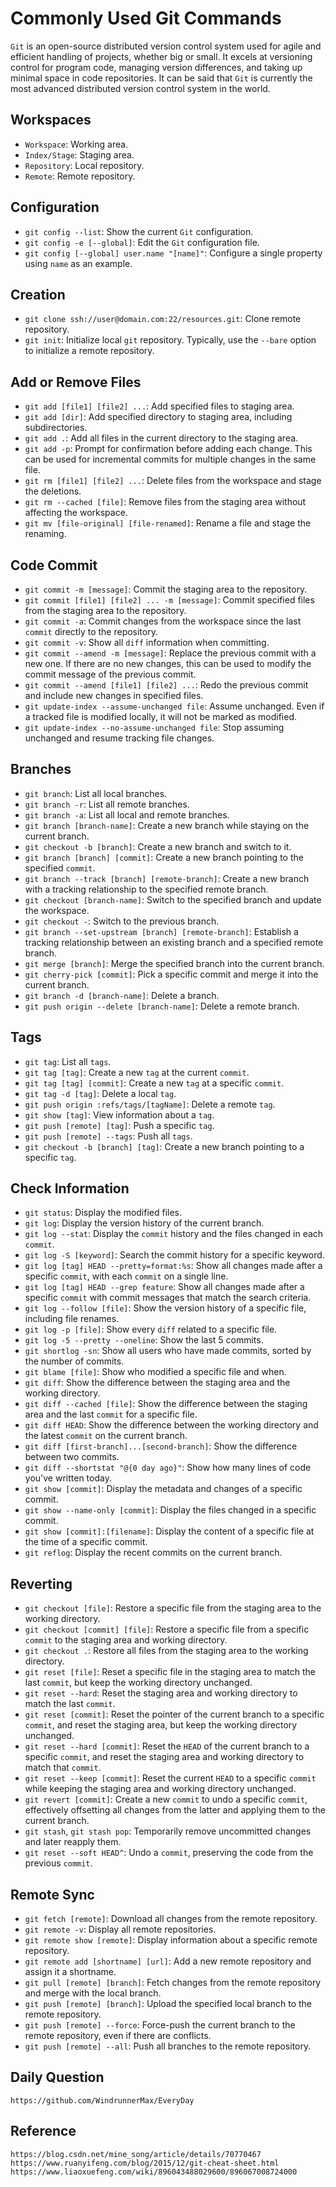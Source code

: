 # Commonly Used Git Commands

`Git` is an open-source distributed version control system used for agile and efficient handling of projects, whether big or small. It excels at versioning control for program code, managing version differences, and taking up minimal space in code repositories. It can be said that `Git` is currently the most advanced distributed version control system in the world.

## Workspaces
* `Workspace`: Working area.
* `Index/Stage`: Staging area.
* `Repository`: Local repository.
* `Remote`: Remote repository.

## Configuration
* `git config --list`: Show the current `Git` configuration.
* `git config -e [--global]`: Edit the `Git` configuration file.
* `git config [--global] user.name "[name]"`: Configure a single property using `name` as an example.

## Creation
* `git clone ssh://user@domain.com:22/resources.git`: Clone remote repository.
* `git init`: Initialize local `git` repository. Typically, use the `--bare` option to initialize a remote repository.

## Add or Remove Files
* `git add [file1] [file2] ...`: Add specified files to staging area.
* `git add [dir]`: Add specified directory to staging area, including subdirectories.
* `git add .`: Add all files in the current directory to the staging area.
* `git add -p`: Prompt for confirmation before adding each change. This can be used for incremental commits for multiple changes in the same file.
* `git rm [file1] [file2] ...`: Delete files from the workspace and stage the deletions.
* `git rm --cached [file]`: Remove files from the staging area without affecting the workspace.
* `git mv [file-original] [file-renamed]`: Rename a file and stage the renaming.

## Code Commit
* `git commit -m [message]`: Commit the staging area to the repository.
* `git commit [file1] [file2] ... -m [message]`: Commit specified files from the staging area to the repository.
* `git commit -a`: Commit changes from the workspace since the last `commit` directly to the repository.
* `git commit -v`: Show all `diff` information when committing.
* `git commit --amend -m [message]`: Replace the previous commit with a new one. If there are no new changes, this can be used to modify the commit message of the previous commit.
* `git commit --amend [file1] [file2] ...`: Redo the previous commit and include new changes in specified files.
* `git update-index --assume-unchanged file`: Assume unchanged. Even if a tracked file is modified locally, it will not be marked as modified.
* `git update-index --no-assume-unchanged file`: Stop assuming unchanged and resume tracking file changes.

## Branches
* `git branch`: List all local branches.
* `git branch -r`: List all remote branches.
* `git branch -a`: List all local and remote branches.
* `git branch [branch-name]`: Create a new branch while staying on the current branch.
* `git checkout -b [branch]`: Create a new branch and switch to it.
* `git branch [branch] [commit]`: Create a new branch pointing to the specified `commit`.
* `git branch --track [branch] [remote-branch]`: Create a new branch with a tracking relationship to the specified remote branch.
* `git checkout [branch-name]`: Switch to the specified branch and update the workspace.
* `git checkout -`: Switch to the previous branch.
* `git branch --set-upstream [branch] [remote-branch]`: Establish a tracking relationship between an existing branch and a specified remote branch.
* `git merge [branch]`: Merge the specified branch into the current branch.
* `git cherry-pick [commit]`: Pick a specific commit and merge it into the current branch.
* `git branch -d [branch-name]`: Delete a branch.
* `git push origin --delete [branch-name]`: Delete a remote branch.

## Tags
* `git tag`: List all `tags`.
* `git tag [tag]`: Create a new `tag` at the current `commit`.
* `git tag [tag] [commit]`: Create a new `tag` at a specific `commit`.
* `git tag -d [tag]`: Delete a local `tag`.
* `git push origin :refs/tags/[tagName]`: Delete a remote `tag`.
* `git show [tag]`: View information about a `tag`.
* `git push [remote] [tag]`: Push a specific `tag`.
* `git push [remote] --tags`: Push all `tags`.
* `git checkout -b [branch] [tag]`: Create a new branch pointing to a specific `tag`.

## Check Information
* `git status`: Display the modified files.
* `git log`: Display the version history of the current branch.
* `git log --stat`: Display the `commit` history and the files changed in each `commit`.
* `git log -S [keyword]`: Search the commit history for a specific keyword.
* `git log [tag] HEAD --pretty=format:%s`: Show all changes made after a specific `commit`, with each `commit` on a single line.
* `git log [tag] HEAD --grep feature`: Show all changes made after a specific `commit` with commit messages that match the search criteria.
* `git log --follow [file]`: Show the version history of a specific file, including file renames.
* `git log -p [file]`: Show every `diff` related to a specific file.
* `git log -5 --pretty --oneline`: Show the last 5 commits.
* `git shortlog -sn`: Show all users who have made commits, sorted by the number of commits.
* `git blame [file]`: Show who modified a specific file and when.
* `git diff`: Show the difference between the staging area and the working directory.
* `git diff --cached [file]`: Show the difference between the staging area and the last `commit` for a specific file.
* `git diff HEAD`: Show the difference between the working directory and the latest `commit` on the current branch.
* `git diff [first-branch]...[second-branch]`: Show the difference between two commits.
* `git diff --shortstat "@{0 day ago}"`: Show how many lines of code you've written today.
* `git show [commit]`: Display the metadata and changes of a specific commit.
* `git show --name-only [commit]`: Display the files changed in a specific commit.
* `git show [commit]:[filename]`: Display the content of a specific file at the time of a specific commit.
* `git reflog`: Display the recent commits on the current branch.

## Reverting
* `git checkout [file]`: Restore a specific file from the staging area to the working directory.
* `git checkout [commit] [file]`: Restore a specific file from a specific `commit` to the staging area and working directory.
* `git checkout .`: Restore all files from the staging area to the working directory.
* `git reset [file]`: Reset a specific file in the staging area to match the last `commit`, but keep the working directory unchanged.
* `git reset --hard`: Reset the staging area and working directory to match the last `commit`.
* `git reset [commit]`: Reset the pointer of the current branch to a specific `commit`, and reset the staging area, but keep the working directory unchanged.
* `git reset --hard [commit]`: Reset the `HEAD` of the current branch to a specific `commit`, and reset the staging area and working directory to match that `commit`.
* `git reset --keep [commit]`: Reset the current `HEAD` to a specific `commit` while keeping the staging area and working directory unchanged.
* `git revert [commit]`: Create a new `commit` to undo a specific `commit`, effectively offsetting all changes from the latter and applying them to the current branch.
* `git stash`, `git stash pop`: Temporarily remove uncommitted changes and later reapply them.
* `git reset --soft HEAD^`: Undo a `commit`, preserving the code from the previous `commit`.

## Remote Sync
* `git fetch [remote]`: Download all changes from the remote repository.
* `git remote -v`: Display all remote repositories.
* `git remote show [remote]`: Display information about a specific remote repository.
* `git remote add [shortname] [url]`: Add a new remote repository and assign it a shortname.
* `git pull [remote] [branch]`: Fetch changes from the remote repository and merge with the local branch.
* `git push [remote] [branch]`: Upload the specified local branch to the remote repository.
* `git push [remote] --force`: Force-push the current branch to the remote repository, even if there are conflicts.
* `git push [remote] --all`: Push all branches to the remote repository.

## Daily Question

```
https://github.com/WindrunnerMax/EveryDay
```

## Reference

```
https://blog.csdn.net/mine_song/article/details/70770467
https://www.ruanyifeng.com/blog/2015/12/git-cheat-sheet.html
https://www.liaoxuefeng.com/wiki/896043488029600/896067008724000
```